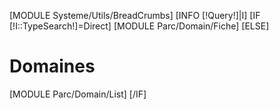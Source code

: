 
[MODULE Systeme/Utils/BreadCrumbs]
[INFO [!Query!]|I]
[IF [!I::TypeSearch!]=Direct]
    [MODULE Parc/Domain/Fiche]
[ELSE]
    <h1>Domaines</h1>
    [MODULE Parc/Domain/List]
[/IF]